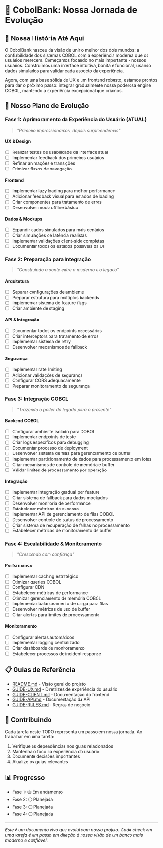 # 🚀 CobolBank: Nossa Jornada de Evolução

## 📖 Nossa História Até Aqui

O CobolBank nasceu da visão de unir o melhor dos dois mundos: a confiabilidade dos sistemas COBOL com a experiência moderna que os usuários merecem. Começamos focando no mais importante - nossos usuários. Construímos uma interface intuitiva, bonita e funcional, usando dados simulados para validar cada aspecto da experiência.

Agora, com uma base sólida de UX e um frontend robusto, estamos prontos para dar o próximo passo: integrar gradualmente nossa poderosa engine COBOL, mantendo a experiência excepcional que criamos.

## 🎯 Nosso Plano de Evolução

### Fase 1: Aprimoramento da Experiência do Usuário (ATUAL)
> *"Primeiro impressionamos, depois surpreendemos"*

#### UX & Design
- [ ] Realizar testes de usabilidade da interface atual
- [ ] Implementar feedback dos primeiros usuários
- [ ] Refinar animações e transições
- [ ] Otimizar fluxos de navegação

#### Frontend
- [ ] Implementar lazy loading para melhor performance
- [ ] Adicionar feedback visual para estados de loading
- [ ] Criar componentes para tratamento de erros
- [ ] Desenvolver modo offline básico

#### Dados & Mockups
- [ ] Expandir dados simulados para mais cenários
- [ ] Criar simulações de latência realistas
- [ ] Implementar validações client-side completas
- [ ] Documentar todos os estados possíveis da UI

### Fase 2: Preparação para Integração
> *"Construindo a ponte entre o moderno e o legado"*

#### Arquitetura
- [ ] Separar configurações de ambiente
- [ ] Preparar estrutura para múltiplos backends
- [ ] Implementar sistema de feature flags
- [ ] Criar ambiente de staging

#### API & Integração
- [ ] Documentar todos os endpoints necessários
- [ ] Criar interceptors para tratamento de erros
- [ ] Implementar sistema de retry
- [ ] Desenvolver mecanismos de fallback

#### Segurança
- [ ] Implementar rate limiting
- [ ] Adicionar validações de segurança
- [ ] Configurar CORS adequadamente
- [ ] Preparar monitoramento de segurança

### Fase 3: Integração COBOL
> *"Trazendo o poder do legado para o presente"*

#### Backend COBOL
- [ ] Configurar ambiente isolado para COBOL
- [ ] Implementar endpoints de teste
- [ ] Criar logs específicos para debugging
- [ ] Documentar processo de deployment
- [ ] Desenvolver sistema de filas para gerenciamento de buffer
- [ ] Implementar particionamento de dados para processamento em lotes
- [ ] Criar mecanismos de controle de memória e buffer
- [ ] Validar limites de processamento por operação

#### Integração
- [ ] Implementar integração gradual por feature
- [ ] Criar sistema de fallback para dados mockados
- [ ] Desenvolver monitoria de performance
- [ ] Estabelecer métricas de sucesso
- [ ] Implementar API de gerenciamento de filas COBOL
- [ ] Desenvolver controle de status de processamento
- [ ] Criar sistema de recuperação de falhas no processamento
- [ ] Estabelecer métricas de monitoramento de buffer

### Fase 4: Escalabilidade & Monitoramento
> *"Crescendo com confiança"*

#### Performance
- [ ] Implementar caching estratégico
- [ ] Otimizar queries COBOL
- [ ] Configurar CDN
- [ ] Estabelecer métricas de performance
- [ ] Otimizar gerenciamento de memória COBOL
- [ ] Implementar balanceamento de carga para filas
- [ ] Desenvolver métricas de uso de buffer
- [ ] Criar alertas para limites de processamento

#### Monitoramento
- [ ] Configurar alertas automáticos
- [ ] Implementar logging centralizado
- [ ] Criar dashboards de monitoramento
- [ ] Estabelecer processos de incident response

## 📋 Guias de Referência

- [README.md](./README.md) - Visão geral do projeto
- [GUIDE-UX.md](./client/GUIDE-UX.md) - Diretrizes de experiência do usuário
- [GUIDE-CLIENT.md](./client/GUIDE-CLIENT.md) - Documentação do frontend
- [GUIDE-API.md](./Rules/api/GUIDE-API.md) - Documentação da API
- [GUIDE-RULES.md](./Rules/GUIDE-RULES.md) - Regras de negócio

## 🤝 Contribuindo

Cada tarefa neste TODO representa um passo em nossa jornada. Ao trabalhar em uma tarefa:

1. Verifique as dependências nos guias relacionados
2. Mantenha o foco na experiência do usuário
3. Documente decisões importantes
4. Atualize os guias relevantes

## 📊 Progresso

- Fase 1: 🟡 Em andamento
- Fase 2: ⚪ Planejada
- Fase 3: ⚪ Planejada
- Fase 4: ⚪ Planejada

---

*Este é um documento vivo que evolui com nosso projeto. Cada check em uma tarefa é um passo em direção à nossa visão de um banco mais moderno e confiável.* 